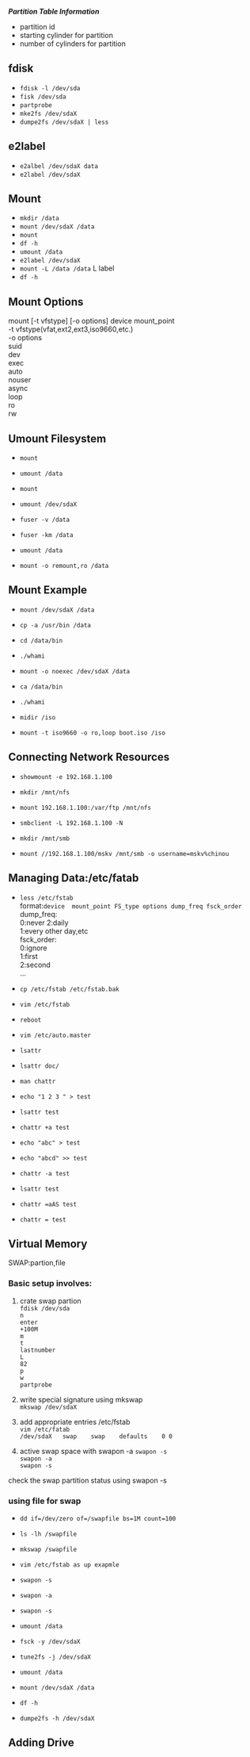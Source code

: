 ***Partition Table Information***  
- partition id  
- starting cylinder for partition  
- number of cylinders for partition  

## fdisk  
- `fdisk -l /dev/sda`  
- `fisk /dev/sda`  
- `partprobe`  
- `mke2fs /dev/sdaX`  
- `dumpe2fs /dev/sdaX | less`  

## e2label  
- `e2albel /dev/sdaX data`  
- `e2label /dev/sdaX`  

## Mount  
- `mkdir /data`  
- `mount /dev/sdaX /data`  
- `mount`  
- `df -h`  
- `umount /data`  
- `e2label /dev/sdaX`  
- `mount -L /data /data`  L label  
- `df -h`  

## Mount Options  
mount [-t vfstype] [-o options] device mount_point  
\-t vfstype(vfat,ext2,ext3,iso9660,etc.)  
\-o options  
	suid  
	dev  
	exec  
	auto  
	nouser  
	async  
	loop  
	ro  
	rw  

## Umount Filesystem  
- `mount`  
- `umount /data`  
- `mount`  
- `umount /dev/sdaX`  

- `fuser -v /data`  
- `fuser -km /data`  
- `umount /data`  

- `mount -o remount,ro /data`  

## Mount Example  
- `mount /dev/sdaX /data`  
- `cp -a /usr/bin /data`  
- `cd /data/bin`  
- `./whami`  
- `mount -o noexec /dev/sdaX /data`  
- `ca /data/bin`  
- `./whami`  

- `midir /iso`  
- `mount -t iso9660 -o ro,loop boot.iso /iso`  

## Connecting Network Resources  
- `showmount -e 192.168.1.100`  
- `mkdir /mnt/nfs`  
- `mount 192.168.1.100:/var/ftp /mnt/nfs`  

- `smbclient -L 192.168.1.100 -N`  
- `mkdir /mnt/smb`  
- `mount //192.168.1.100/mskv /mnt/smb -o username=mskv%chinou`  

## Managing Data:/etc/fatab  
- `less /etc/fstab`  
format:`device	mount_point	FS_type	options	dump_freq fsck_order`  
dump_freq:  
    0:never
    2:daily  
    1:every other day,etc  
fsck_order:  
    0:ignore  
    1:first  
    2:second  
	...  
- `cp /etc/fstab /etc/fstab.bak`  
- `vim /etc/fstab`  
- `reboot`  

- `vim /etc/auto.master`  

- `lsattr`  
- `lsattr doc/`  

- `man chattr`  
- `echo "1 2 3 " > test`  
- `lsattr test`  
- `chattr +a test`  
- `echo "abc" > test`  
- `echo "abcd" >> test`  
- `chattr -a test`  
- `lsattr test`  

- `chattr =aAS test`  
- `chattr = test`  

## Virtual Memory  
SWAP:partion,file  
### Basic setup involves:  
1. crate swap partion  
`fdisk /dev/sda `  
`n`  
`enter`  
`+100M`  
`m`  
`t`  
`lastnumber`  
`L`  
`82`  
`p`  
`w`  
`partprobe`  

2. write special signature using mkswap  
`mkswap /dev/sdaX`  

3. add appropriate entries /etc/fstab  
`vim /etc/fatab`  
   `/dev/sdaX	swap	swap	defaults	0 0`  

4. active swap space with swapon -a
`swapon -s`  
`swapon -a`  
`swapon -s`  

check the swap partition status using swapon -s  

### using file for swap    
- `dd if=/dev/zero of=/swapfile bs=1M count=100`  
- `ls -lh /swapfile`  
- `mkswap /swapfile`  
- `vim /etc/fstab as up exapmle`  
- `swapon -s`  
- `swapon -a`  
- `swapon -s`  


- `umount /data`  
- `fsck -y /dev/sdaX`  
- `tune2fs -j /dev/sdaX`  
- `umount /data`  
- `mount /dev/sdaX /data`  
- `df -h`  
- `dumpe2fs -h /dev/sdaX`  

## Adding Drive  
